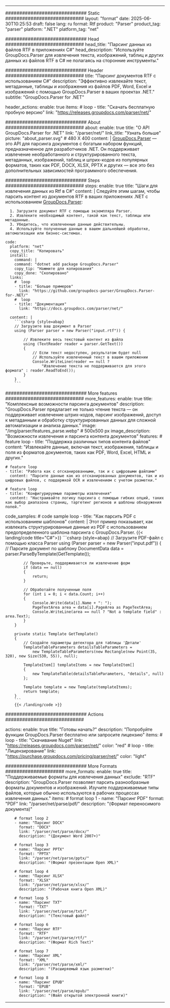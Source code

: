 


---
############################# Static ############################
layout: "format"
date:  2025-06-30T10:25:53
draft: false
lang: ru
format: Rtf
product: "Parser"
product_tag: "parser"
platform: ".NET"
platform_tag: "net"

############################# Head ############################
head_title: "Парсинг данных из файлов RTF в приложениях C#"
head_description: "Используйте GroupDocs.Parser для извлечения текста, изображений, таблиц и других данных из файлов RTF в C# не полагаясь на сторонние инструменты."

############################# Header ############################
title: "Парсинг документов RTF с использованием C#" 
description: "Эффективно извлекайте текст, метаданные, таблицы и изображения из файлов PDF, Word, Excel и изображений с помощью GroupDocs.Parser в ваших проектах .NET."
subtitle: "GroupDocs.Parser for .NET" 

header_actions:
  enable: true
  items:
    #  loop
    - title: "Скачать бесплатную пробную версию"
      link: "https://releases.groupdocs.com/parser/net/"
      
############################# About ############################
about:
    enable: true
    title: "О API GroupDocs.Parser for .NET"
    link: "/parser/net/"
    link_title: "Узнать больше"
    picture: "about_parser.svg" # 480 X 400
    content: |
       [GroupDocs.Parser](/parser/net/) — это API для парсинга документов с богатым набором функций, предназначенное для разработчиков .NET. Он поддерживает извлечение необработанного и структурированного текста, метаданных, изображений, таблиц и штрих-кодов из популярных форматов, таких как PDF, DOCX, XLSX, PPTX и других — все это без дополнительных зависимостей программного обеспечения.

############################# Steps ############################
steps:
    enable: true
    title: "Шаги для извлечения данных из Rtf в C#"
    content: |
      Следуйте этим шагам, чтобы парсить контент из документов RTF в ваших приложениях .NET с использованием [GroupDocs.Parser](/parser/net/):
      
      1. Загрузите документ RTF с помощью экземпляра Parser.
      2. Извлеките необходимый контент, такой как текст, таблицы или метаданные.
      3. Убедитесь, что извлеченные данные действительны.
      4. Используйте полученные данные в вашем дальнейшей обработке, автоматизации или бизнес-системах.
   
    code:
      platform: "net"
      copy_title: "Копировать"
      install:
        command: |
        command: "dotnet add package GroupDocs.Parser"
        copy_tip: "Нажмите для копирования"
        copy_done: "Скопировано"
      links:
        #  loop
        - title: "Больше примеров"
          link: "https://github.com/groupdocs-parser/GroupDocs.Parser-for-.NET/"
        #  loop
        - title: "Документация"
          link: "https://docs.groupdocs.com/parser/net/"
          
      content: |
        ```csharp {style=abap}
        // Загрузите ваш документ в Parser
        using (Parser parser = new Parser("input.rtf")) {

            // Извлеките весь текстовый контент из файла
            using (TextReader reader = parser.GetText()) 
            {
                // Если текст недоступен, результатом будет null
                // Используйте извлеченный текст в вашем приложении
                Console.WriteLine(reader == null ? 
                    "Извлечение текста не поддерживается для этого формата" : reader.ReadToEnd());
            }
        }
        ```  

############################# More features ############################
more_features:
  enable: true
  title: "Комплексные возможности парсинга документов"
  description: "GroupDocs.Parser предлагает не только чтение текста — он поддерживает извлечение штрих-кодов, парсинг изображений, доступ к метаданным и обработку структурированных данных для сложной автоматизации и анализа данных."
  image: "/img/parser/features_parse.webp" # 500x500 px
  image_description: "Возможности извлечения и парсинга контента документов"
  features:
    # feature loop
    - title: "Поддержка различных типов контента файлов"
      content: "Извлекайте данные, включая текст, изображения, таблицы и поля из форматов документов, таких как PDF, Word, Excel, HTML и других."

    # feature loop
    - title: "Работа как с отсканированными, так и с цифровыми файлами"
      content: "Парсите данные как из отсканированных документов, так и из цифровых файлов, с поддержкой OCR и извлечением с учетом разметки."

    # feature loop
    - title: "Конфигурируемые параметры извлечения"
      content: "Настраивайте логику парсинга с помощью гибких опций, таких как выбор диапазона страниц, таргетинг регионов и шаблоны обнаружения полей."
      
  code_samples:
    # code sample loop
    - title: "Как парсить PDF с использованием шаблонов"
      content: |
        Этот пример показывает, как извлекать структурированные данные из PDF с использованием предопределенного шаблона парсинга с GroupDocs.Parser.
        {{< landing/code title="C#">}}
        ```csharp {style=abap}
        //  Загрузите PDF-файл с помощью класса Parser
        using (Parser parser = new Parser("input.pdf"))
        {
            // Парсите документ по шаблону
            DocumentData data = parser.ParseByTemplate(GetTemplate());

            // Проверьте, поддерживается ли извлечение форм
            if (data == null)
            {
                return;
            }

            // Обработайте полученные поля
            for (int i = 0; i < data.Count; i++)
            {
                Console.Write(data[i].Name + ": ");
                PageTextArea area = data[i].PageArea as PageTextArea;
                Console.WriteLine(area == null ? "Not a template field" : area.Text);
            }
        }

        private static Template GetTemplate()
        {
            // Создайте параметры детектора для таблицы 'Детали'
            TemplateTableParameters detailsTableParameters = 
                new TemplateTableParameters(new Rectangle(new Point(35, 320), new Size(530, 55)), null);

            TemplateItem[] templateItems = new TemplateItem[]
            {
                new TemplateTable(detailsTableParameters, "details", null)
            };

            Template template = new Template(templateItems);
            return template;
        }
        ```
        {{< /landing/code >}}


############################# Actions ############################

actions:
  enable: true
  title: "Готовы начать?"
  description: "Попробуйте функции GroupDocs.Parser бесплатно или запросите лицензию"
  items:
    #  loop
    - title: "Скачивание Nuget"
      link: "https://releases.groupdocs.com/parser/net/"
      color: "red"
        #  loop
    - title: "Лицензирование"
      link: "https://purchase.groupdocs.com/pricing/parser/net/"
      color: "light"


############################# More Formats #####################
more_formats:
    enable: true
    title: "Поддерживаемые форматы для извлечения данных"
    exclude: "RTF"
    description: "GroupDocs.Parser позволяет парсить разнообразные форматы документов и изображений. Изучите поддерживаемые типы файлов, которые обычно используются в рабочих процессах извлечения данных."
    items: 
        # format loop 1
        - name: "Парсинг PDF"
          format: "PDF"
          link: "/parser/net/parse/pdf/"
          description: "(Формат переносимого документа)"
          
        # format loop 2
        - name: "Парсинг DOCX"
          format: "DOCX"
          link: "/parser/net/parse/docx/"
          description: "(Документ Word 2007+)"
          
        # format loop 3
        - name: "Парсинг PPTX"
          format: "PPTX"
          link: "/parser/net/parse/pptx/"
          description: "(Формат презентации Open XML)"
          
        # format loop 4
        - name: "Парсинг XLSX"
          format: "XLSX"
          link: "/parser/net/parse/xlsx/"
          description: "(Рабочая книга Open XML)"
          
        # format loop 5
        - name: "Парсинг TXT"
          format: "TXT"
          link: "/parser/net/parse/txt/"
          description: "(Текстовый файл)"
          
        # format loop 6
        - name: "Парсинг RTF"
          format: "RTF"
          link: "/parser/net/parse/rtf/"
          description: "(Формат Rich Text)"
          
        # format loop 7
        - name: "Парсинг XML"
          format: "XML"
          link: "/parser/net/parse/xml/"
          description: "(Расширяемый язык разметки)"
          
        # format loop 8
        - name: "Парсинг EPUB"
          format: "EPUB"
          link: "/parser/net/parse/epub/"
          description: "(Файл открытой электронной книги)"
         
          

---